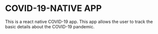 # COVID-19-NATIVE APP
 This is a react native COVID-19 app. This app allows the user to track the basic details about the COVID-19 pandemic.

